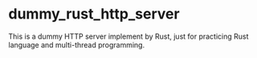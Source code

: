 # dummy_rust_http_server
This is a dummy HTTP server implement by Rust, just for practicing Rust language and multi-thread programming.
